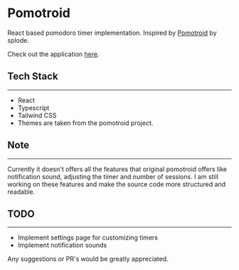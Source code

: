 # Pomotroid

React based pomodoro timer implementation. Inspired by [Pomotroid](https://splode.github.io/pomotroid/) by splode.

Check out the application [here](https://pomotroid.pages.dev/).

## Tech Stack
---
* React 
* Typescript
* Tailwind CSS
* Themes are taken from the pomotroid project.


## Note
---

Currently it doesn't offers all the features that original pomotroid offers like notification sound, adjusting the timer and number of sessions. I am still working on these features and make the source code more structured and readable.


## TODO
---

* Implement settings page for customizing timers
* Implement notification sounds

Any suggestions or PR's would be greatly appreciated.

